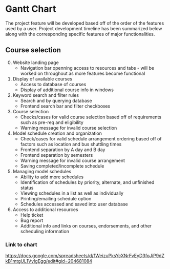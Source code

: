 # Gantt Chart
The project feature will be developed based off of the order of the features used by a user. Project development timeline has been summarized below along with the corresponding specific features of major functionalities.
## Course selection
0. Website landing page
   * Navigation bar openning access to resources and tabs - will be worked on throughout as more features become functional
1. Display of available courses
   * Access to database of courses
   * Display of additional course info in windows
2. Keyword search and filter rules
   * Search and by querying database
   * Frontend search bar and filter checkboxes
3. Course selection
   * Checks/cases for valid course selection based off of requirements such as pre-req and eligibility
   * Warning message for invalid course selection
4. Model schedule creation and organization
   * Check/cases for valid schedule arrangement ordering based off of factors such as location and bus shuttling times
   * Frontend separation by A day and B day
   * Frontend separation by semesters
   * Warning message for invalid course arrangement
   * Saving completed/incomplete schedule
5. Managing model schedules
   * Ability to add more schedules
   * Identification of schedules by priority, alternate, and unfinished status
   * Viewing schedules in a list as well as individually
   * Printing/emailing schedule option
   * Schedules accessed and saved into user database
6. Access to additional resources
   * Help ticket
   * Bug report
   * Additional info and links on courses, endorsements, and other scheduling information


### Link to chart
https://docs.google.com/spreadsheets/d/1WeizuPksYcXNrFvEyD3foJiP9dZkB1mtgUL1VvIgEgg/edit#gid=204681084
